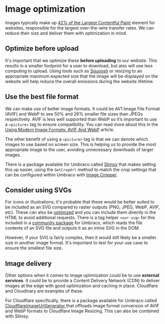 # Image optimization

Images typically make up [42% of the Largest Contentful Paint](https://paulcalvano.com/2021-06-07-lcp-httparchive/) element for websites, responsible for the largest over-the-wire transfer rates. We can reduce their size and deliver them with optimization in mind.

## Optimize before upload

It's important that we optimize these **before uploading** to our website. This results in a smaller footprint for a user to download, but also will use less computing to upload. Using tools such as [Squoosh](https://squoosh.app/) or resizing to an appropriate maximum expected size that the image will be displayed on the website will help reduce the overall emissions during the website lifetime.

## Use the best file format

We can make use of better image formats. It could be AV1 Image File Format (AVIF) and WebP to see 50% and 26% smaller file sizes than JPEGs respectively. AVIF is less well supported than WebP so it’s important to use a `<picture>` tag to ensure compatibility. You can read more about this in the [Using Modern Image Formats: AVIF And WebP](https://www.smashingmagazine.com/2021/09/modern-image-formats-avif-webp/) article.

The other benefit of using a `<picture>` tag is that we can denote which images to use based on screen size. This is helping us to provide the most appropriate image to the user, avoiding unnecessary downloads of larger images. 

There is a package available for Umbraco called [Slimsy](https://github.com/Jeavon/Slimsy) that makes setting this up easier, using the `GetCropUrl` method to match the crop settings that can be configured within Umbraco with [Image Cropper](https://docs.umbraco.com/umbraco-cms/v/12.latest/fundamentals/backoffice/property-editors/built-in-umbraco-property-editors/image-cropper#sample-code).

## Consider using SVGs

For icons or illustrations, it's probable that these would be better suited to be included as an SVG compared to raster outputs (PNG, JPEG, WebP, AVIF, etc). These can also be [optimized](https://jakearchibald.github.io/svgomg/) and you can include them directly in the HTML to avoid additional requests. There is a tag helper `<our-svg>` for this included in a [community package](https://github.com/umbraco-community/Our-Umbraco-TagHelpers?tab=readme-ov-file#our-svg) for Umbraco, which reads the file contents of an SVG file and outputs it as an inline SVG in the DOM.

However, if your SVG is fairly complex, then it would still likely be a smaller size in another image format. It's important to test for your use case to ensure the smallest file size.

## Image delivery

Other options when it comes to image optimization could be to use **external services**. It could be to provide a Content Delivery Network (CDN) to deliver images at the edge with good optimization and caching in place. Cloudflare and Cloudinary are examples of these. 

For Cloudflare specifically, there is a package available for Umbraco called [CloudflareImageUrlGenerator
](https://github.com/Jeavon/CloudflareImageUrlGenerator) that offloads image format conversion of AVIF and WebP formats to Cloudflare Image Resizing. This can also be combined with Slimsy.
